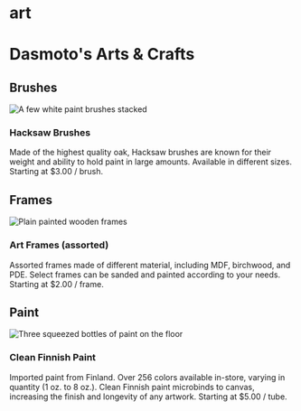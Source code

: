 # art
<!DOCTYPE html>
<html lang="en" dir="ltr">
  <head>
    <meta charset="utf-8">
    <title>Arts and Crafts</title>
    <link  href="C:\Users\johnl\OneDrive\Desktop\Web Projects\Arts&Crafts\resources\style.css" type="text/css" rel="stylesheet"/>
 </head>
  <body>
    <h1>Dasmoto's Arts & Crafts</h1>
     <h2 class="one">Brushes</h2>
    <div class="brush"> <img src="https://s3.amazonaws.com/codecademy-content/courses/freelance-1/unit-2/hacksaw.jpeg" alt="A few white paint brushes stacked"> <h3>Hacksaw Brushes</h3>
    <p>
      Made of the highest quality oak, Hacksaw brushes are known for their weight and ability to hold paint in large amounts. Available in different sizes.
      <span class="price">Starting at $3.00 / brush.</span>
    </p>
  </div>
    <h2 class="two">Frames</h2>
  <div class="frame"> <img src="https://s3.amazonaws.com/codecademy-content/courses/freelance-1/unit-2/frames.jpeg" alt="Plain painted wooden frames"> <h3> Art Frames (assorted)</h3>
   <p>
    Assorted frames made of different material, including MDF, birchwood, and PDE. Select frames can be sanded and painted according to your needs.
    <span class="price">Starting at $2.00 / frame.</span>
   </p>
  </div>
    <h2 class="three">Paint</h2>
  <div class="paint"> <img src="https://s3.amazonaws.com/codecademy-content/courses/freelance-1/unit-2/finnish.jpeg" alt="Three squeezed bottles of paint on the floor"> <h3>Clean Finnish Paint </h3>
    <p>
      Imported paint from Finland. Over 256 colors available in-store, varying in quantity (1 oz. to 8 oz.). Clean Finnish paint microbinds to canvas, increasing
      the finish and longevity of any artwork. <span class="price"> Starting at $5.00 / tube.</span>
    </p>
  </div>
  </body>
</html>
